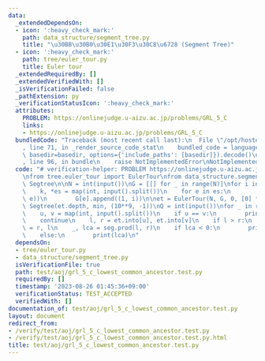 ```yaml
---
data:
  _extendedDependsOn:
  - icon: ':heavy_check_mark:'
    path: data_structure/segment_tree.py
    title: "\u30BB\u30B0\u30E1\u30F3\u30C8\u6728 (Segment Tree)"
  - icon: ':heavy_check_mark:'
    path: tree/euler_tour.py
    title: Euler tour
  _extendedRequiredBy: []
  _extendedVerifiedWith: []
  _isVerificationFailed: false
  _pathExtension: py
  _verificationStatusIcon: ':heavy_check_mark:'
  attributes:
    PROBLEM: https://onlinejudge.u-aizu.ac.jp/problems/GRL_5_C
    links:
    - https://onlinejudge.u-aizu.ac.jp/problems/GRL_5_C
  bundledCode: "Traceback (most recent call last):\n  File \"/opt/hostedtoolcache/PyPy/3.10.12/x64/lib/pypy3.10/site-packages/onlinejudge_verify/documentation/build.py\"\
    , line 71, in _render_source_code_stat\n    bundled_code = language.bundle(stat.path,\
    \ basedir=basedir, options={'include_paths': [basedir]}).decode()\n  File \"/opt/hostedtoolcache/PyPy/3.10.12/x64/lib/pypy3.10/site-packages/onlinejudge_verify/languages/python.py\"\
    , line 96, in bundle\n    raise NotImplementedError\nNotImplementedError\n"
  code: "# verification-helper: PROBLEM https://onlinejudge.u-aizu.ac.jp/problems/GRL_5_C\n\
    \nfrom tree.euler_tour import EulerTour\nfrom data_structure.segment_tree import\
    \ Segtree\n\nN = int(input())\nG = [[] for _ in range(N)]\nfor i in range(N):\n\
    \    k, *es = map(int, input().split())\n    for e in es:\n        G[i].append((1,\
    \ e))\n        G[e].append((1, i))\n\net = EulerTour(N, G, 0, [0] * N)\nseg =\
    \ Segtree(et.depth, min, (10**9, -1))\nQ = int(input())\nfor _ in range(Q):\n\
    \    u, v = map(int, input().split())\n    if u == v:\n        print(u)\n    \
    \    continue\n    l, r = et.into[u], et.into[v]\n    if l > r:\n        l, r\
    \ = r, l\n    _, lca = seg.prod(l, r)\n    if lca < 0:\n        print(et.parent[~lca])\n\
    \    else:\n        print(lca)\n"
  dependsOn:
  - tree/euler_tour.py
  - data_structure/segment_tree.py
  isVerificationFile: true
  path: test/aoj/grl_5_c_lowest_common_ancestor.test.py
  requiredBy: []
  timestamp: '2023-08-26 01:45:36+09:00'
  verificationStatus: TEST_ACCEPTED
  verifiedWith: []
documentation_of: test/aoj/grl_5_c_lowest_common_ancestor.test.py
layout: document
redirect_from:
- /verify/test/aoj/grl_5_c_lowest_common_ancestor.test.py
- /verify/test/aoj/grl_5_c_lowest_common_ancestor.test.py.html
title: test/aoj/grl_5_c_lowest_common_ancestor.test.py
---
```

